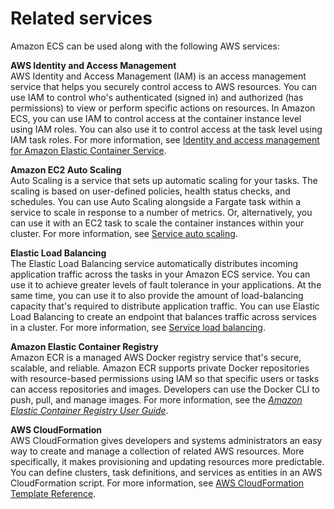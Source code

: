 # Related services<a name="welcome-related"></a>

Amazon ECS can be used along with the following AWS services:

**AWS Identity and Access Management**  
AWS Identity and Access Management \(IAM\) is an access management service that helps you securely control access to AWS resources\. You can use IAM to control who's authenticated \(signed in\) and authorized \(has permissions\) to view or perform specific actions on resources\. In Amazon ECS, you can use IAM to control access at the container instance level using IAM roles\. You can also use it to control access at the task level using IAM task roles\. For more information, see [Identity and access management for Amazon Elastic Container Service](security-iam.md)\. 

**Amazon EC2 Auto Scaling**  
Auto Scaling is a service that sets up automatic scaling for your tasks\. The scaling is based on user\-defined policies, health status checks, and schedules\. You can use Auto Scaling alongside a Fargate task within a service to scale in response to a number of metrics\. Or, alternatively, you can use it with an EC2 task to scale the container instances within your cluster\. For more information, see [Service auto scaling](service-auto-scaling.md)\.

**Elastic Load Balancing**  
The Elastic Load Balancing service automatically distributes incoming application traffic across the tasks in your Amazon ECS service\. You can use it to achieve greater levels of fault tolerance in your applications\. At the same time, you can use it to also provide the amount of load\-balancing capacity that's required to distribute application traffic\. You can use Elastic Load Balancing to create an endpoint that balances traffic across services in a cluster\. For more information, see [Service load balancing](service-load-balancing.md)\.

**Amazon Elastic Container Registry**  
Amazon ECR is a managed AWS Docker registry service that's secure, scalable, and reliable\. Amazon ECR supports private Docker repositories with resource\-based permissions using IAM so that specific users or tasks can access repositories and images\. Developers can use the Docker CLI to push, pull, and manage images\. For more information, see the *[Amazon Elastic Container Registry User Guide](https://docs.aws.amazon.com/AmazonECR/latest/userguide/)*\.

**AWS CloudFormation**  
AWS CloudFormation gives developers and systems administrators an easy way to create and manage a collection of related AWS resources\. More specifically, it makes provisioning and updating resources more predictable\. You can define clusters, task definitions, and services as entities in an AWS CloudFormation script\. For more information, see [AWS CloudFormation Template Reference](https://docs.aws.amazon.com/AWSCloudFormation/latest/APIReference/)\.
